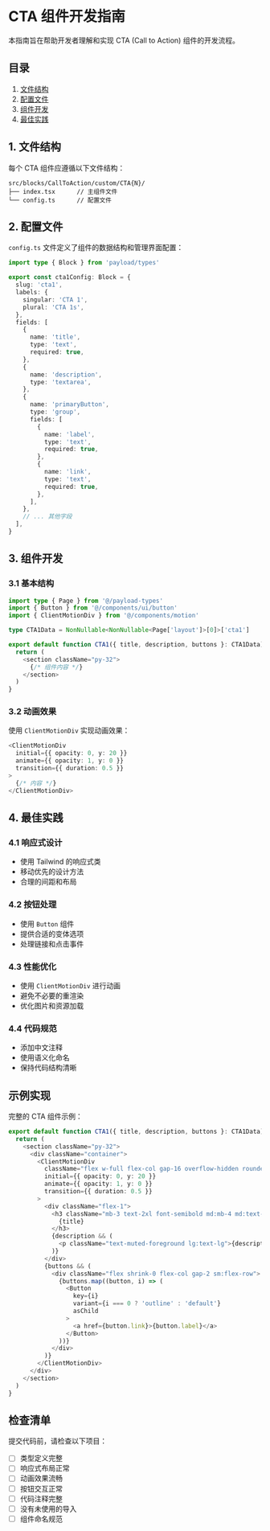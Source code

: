# CTA 组件开发指南

本指南旨在帮助开发者理解和实现 CTA (Call to Action) 组件的开发流程。

## 目录

1. [文件结构](#1-文件结构)
2. [配置文件](#2-配置文件)
3. [组件开发](#3-组件开发)
4. [最佳实践](#4-最佳实践)

## 1. 文件结构

每个 CTA 组件应遵循以下文件结构：

```
src/blocks/CallToAction/custom/CTA{N}/
├── index.tsx      // 主组件文件
└── config.ts      // 配置文件
```

## 2. 配置文件

`config.ts` 文件定义了组件的数据结构和管理界面配置：

```typescript
import type { Block } from 'payload/types'

export const cta1Config: Block = {
  slug: 'cta1',
  labels: {
    singular: 'CTA 1',
    plural: 'CTA 1s',
  },
  fields: [
    {
      name: 'title',
      type: 'text',
      required: true,
    },
    {
      name: 'description',
      type: 'textarea',
    },
    {
      name: 'primaryButton',
      type: 'group',
      fields: [
        {
          name: 'label',
          type: 'text',
          required: true,
        },
        {
          name: 'link',
          type: 'text',
          required: true,
        },
      ],
    },
    // ... 其他字段
  ],
}
```

## 3. 组件开发

### 3.1 基本结构

```typescript
import type { Page } from '@/payload-types'
import { Button } from '@/components/ui/button'
import { ClientMotionDiv } from '@/components/motion'

type CTA1Data = NonNullable<NonNullable<Page['layout']>[0]>['cta1']

export default function CTA1({ title, description, buttons }: CTA1Data) {
  return (
    <section className="py-32">
      {/* 组件内容 */}
    </section>
  )
}
```

### 3.2 动画效果

使用 `ClientMotionDiv` 实现动画效果：

```typescript
<ClientMotionDiv
  initial={{ opacity: 0, y: 20 }}
  animate={{ opacity: 1, y: 0 }}
  transition={{ duration: 0.5 }}
>
  {/* 内容 */}
</ClientMotionDiv>
```

## 4. 最佳实践

### 4.1 响应式设计

- 使用 Tailwind 的响应式类
- 移动优先的设计方法
- 合理的间距和布局

### 4.2 按钮处理

- 使用 `Button` 组件
- 提供合适的变体选项
- 处理链接和点击事件

### 4.3 性能优化

- 使用 `ClientMotionDiv` 进行动画
- 避免不必要的重渲染
- 优化图片和资源加载

### 4.4 代码规范

- 添加中文注释
- 使用语义化命名
- 保持代码结构清晰

## 示例实现

完整的 CTA 组件示例：

```typescript
export default function CTA1({ title, description, buttons }: CTA1Data) {
  return (
    <section className="py-32">
      <div className="container">
        <ClientMotionDiv
          className="flex w-full flex-col gap-16 overflow-hidden rounded-lg bg-accent p-8 md:rounded-xl lg:flex-row lg:items-center lg:p-16"
          initial={{ opacity: 0, y: 20 }}
          animate={{ opacity: 1, y: 0 }}
          transition={{ duration: 0.5 }}
        >
          <div className="flex-1">
            <h3 className="mb-3 text-2xl font-semibold md:mb-4 md:text-4xl lg:mb-6">
              {title}
            </h3>
            {description && (
              <p className="text-muted-foreground lg:text-lg">{description}</p>
            )}
          </div>
          {buttons && (
            <div className="flex shrink-0 flex-col gap-2 sm:flex-row">
              {buttons.map((button, i) => (
                <Button
                  key={i}
                  variant={i === 0 ? 'outline' : 'default'}
                  asChild
                >
                  <a href={button.link}>{button.label}</a>
                </Button>
              ))}
            </div>
          )}
        </ClientMotionDiv>
      </div>
    </section>
  )
}
```

## 检查清单

提交代码前，请检查以下项目：

- [ ] 类型定义完整
- [ ] 响应式布局正常
- [ ] 动画效果流畅
- [ ] 按钮交互正常
- [ ] 代码注释完整
- [ ] 没有未使用的导入
- [ ] 组件命名规范 